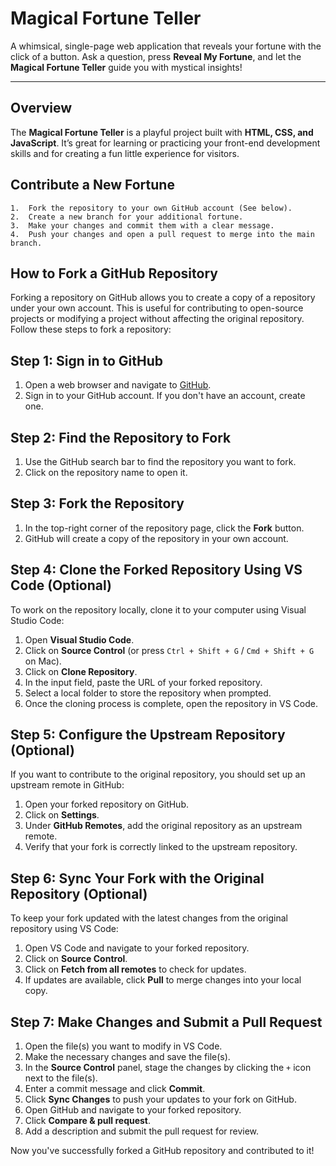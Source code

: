 # Magical Fortune Teller

A whimsical, single-page web application that reveals your fortune with the click of a button. Ask a question, press **Reveal My Fortune**, and let the **Magical Fortune Teller** guide you with mystical insights!

---


## Overview
The **Magical Fortune Teller** is a playful project built with **HTML, CSS, and JavaScript**. It’s great for learning or practicing your front-end development skills and for creating a fun little experience for visitors.


## Contribute a New Fortune
	1.	Fork the repository to your own GitHub account (See below).
	2.	Create a new branch for your additional fortune.
	3.	Make your changes and commit them with a clear message.
	4.	Push your changes and open a pull request to merge into the main branch.

## How to Fork a GitHub Repository

Forking a repository on GitHub allows you to create a copy of a repository under your own account. This is useful for contributing to open-source projects or modifying a project without affecting the original repository. Follow these steps to fork a repository:

## Step 1: Sign in to GitHub
1. Open a web browser and navigate to [GitHub](https://github.com/).
2. Sign in to your GitHub account. If you don't have an account, create one.

## Step 2: Find the Repository to Fork
1. Use the GitHub search bar to find the repository you want to fork.
2. Click on the repository name to open it.

## Step 3: Fork the Repository
1. In the top-right corner of the repository page, click the **Fork** button.
2. GitHub will create a copy of the repository in your own account.

## Step 4: Clone the Forked Repository Using VS Code (Optional)
To work on the repository locally, clone it to your computer using Visual Studio Code:

1. Open **Visual Studio Code**.
2. Click on **Source Control** (or press `Ctrl + Shift + G` / `Cmd + Shift + G` on Mac).
3. Click on **Clone Repository**.
4. In the input field, paste the URL of your forked repository.
5. Select a local folder to store the repository when prompted.
6. Once the cloning process is complete, open the repository in VS Code.

## Step 5: Configure the Upstream Repository (Optional)
If you want to contribute to the original repository, you should set up an upstream remote in GitHub:

1. Open your forked repository on GitHub.
2. Click on **Settings**.
3. Under **GitHub Remotes**, add the original repository as an upstream remote.
4. Verify that your fork is correctly linked to the upstream repository.

## Step 6: Sync Your Fork with the Original Repository (Optional)
To keep your fork updated with the latest changes from the original repository using VS Code:

1. Open VS Code and navigate to your forked repository.
2. Click on **Source Control**.
3. Click on **Fetch from all remotes** to check for updates.
4. If updates are available, click **Pull** to merge changes into your local copy.

## Step 7: Make Changes and Submit a Pull Request
1. Open the file(s) you want to modify in VS Code.
2. Make the necessary changes and save the file(s).
3. In the **Source Control** panel, stage the changes by clicking the `+` icon next to the file(s).
4. Enter a commit message and click **Commit**.
5. Click **Sync Changes** to push your updates to your fork on GitHub.
6. Open GitHub and navigate to your forked repository.
7. Click **Compare & pull request**.
8. Add a description and submit the pull request for review.

Now you've successfully forked a GitHub repository and contributed to it!